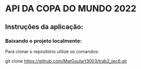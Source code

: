 # API DA COPA DO MUNDO 2022

## Instruções da aplicação:

### Baixando o projeto localmente:

Para clonar o repositório utilize os comandos:

git clone https://github.com/MatGoulart3003/trab2_tec6.git
```
